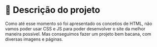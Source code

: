 # 🤞 Descrição do projeto
Como até esse momento só foi apresentado os concetios de HTML, não vamos poder usar CSS e JS para poder desenvolver o site da melhor maneira possível. Mas conseguimos fazer um projeto bem bacana, com diversas imagens e páginas.

